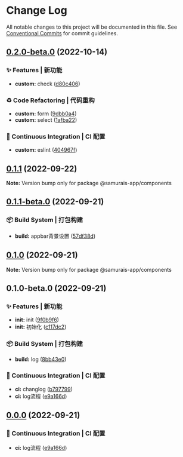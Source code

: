 # Change Log

All notable changes to this project will be documented in this file.
See [Conventional Commits](https://conventionalcommits.org) for commit guidelines.

## [0.2.0-beta.0](https://github.com/samurais-app/samurais-app/compare/v0.1.1...v0.2.0-beta.0) (2022-10-14)


### ✨ Features | 新功能

* **custom:** check ([d80c406](https://github.com/samurais-app/samurais-app/commit/d80c406e00570a4baaa182f4471d97396fe96204))


### ♻️ Code Refactoring | 代码重构

* **custom:** form ([9dbb0a4](https://github.com/samurais-app/samurais-app/commit/9dbb0a417d7e0d530f54a90a2f1acd3569369dba))
* **custom:** select ([1afba22](https://github.com/samurais-app/samurais-app/commit/1afba22222f3f06bb8d2a5fd898927b4b90ddf83))


### 👷 Continuous Integration | CI 配置

* **custom:** eslint ([404967f](https://github.com/samurais-app/samurais-app/commit/404967fec8db0ba93365d85133beb824c218ff4e))



## [0.1.1](https://github.com/samurais-app/samurais-app/compare/v0.1.1-beta.0...v0.1.1) (2022-09-22)

**Note:** Version bump only for package @samurais-app/components





## [0.1.1-beta.0](https://github.com/samurais-app/samurais-app/compare/v0.1.0...v0.1.1-beta.0) (2022-09-21)


### 📦‍ Build System | 打包构建

* **build:** appbar背景设置 ([57df38d](https://github.com/samurais-app/samurais-app/commit/57df38dbc4597ffcd88f11c9d4da748725065e34))



## [0.1.0](https://github.com/samurais-app/samurais-app/compare/v0.1.0-beta.0...v0.1.0) (2022-09-21)

**Note:** Version bump only for package @samurais-app/components





## 0.1.0-beta.0 (2022-09-21)


### ✨ Features | 新功能

* **init:** init ([9f0b9f6](https://github.com/samurais-app/samurais-app/commit/9f0b9f6ba1075fe9ea390864511d155dc63378fa))
* **init:** 初始化 ([c117dc2](https://github.com/samurais-app/samurais-app/commit/c117dc2300dfd414443d0375f66be434662f6ad4))


### 📦‍ Build System | 打包构建

* **build:** log ([8bb43e0](https://github.com/samurais-app/samurais-app/commit/8bb43e0390bfa81dca5cac2143098fb581d6392d))


### 👷 Continuous Integration | CI 配置

* **ci:** changlog ([b797799](https://github.com/samurais-app/samurais-app/commit/b79779980d3a44696dbae7d99bcbe729cd0471d1))
* **ci:** log流程 ([e9a166d](https://github.com/samurais-app/samurais-app/commit/e9a166d52e97a4971272ca27181fd731d0d6101c))



## [0.0.0](https://github.com/samurais-app/samurais-app/compare/v0.0.2-beta.9...v0.0.0) (2022-09-21)


### 👷 Continuous Integration | CI 配置

* **ci:** log流程 ([e9a166d](https://github.com/samurais-app/samurais-app/commit/e9a166d52e97a4971272ca27181fd731d0d6101c))
